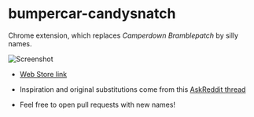 # bumpercar-candysnatch

Chrome extension, which replaces *Camperdown Bramblepatch* by silly names.

![Screenshot](https://i.imgur.com/wBLWj2R.png)

- [Web Store link](https://chrome.google.com/webstore/detail/bumpercar-candysnatch/gfgeflpiolnadakikfnhlmlmnbmadbaj)

- Inspiration and original substitutions come from this [AskReddit thread](https://www.reddit.com/r/AskReddit/comments/5ccuwq/whats_your_best_approximation_of_benedict/)

- Feel free to open pull requests with new names!
